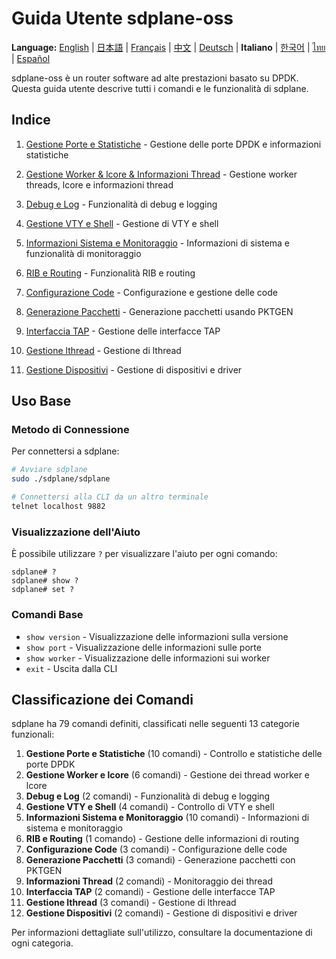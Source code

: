 # Guida Utente sdplane-oss

**Language:** [English](../en/README.md) | [日本語](../ja/README.md) | [Français](../fr/README.md) | [中文](../zh/README.md) | [Deutsch](../de/README.md) | **Italiano** | [한국어](../ko/README.md) | [ไทย](../th/README.md) | [Español](../es/README.md)

sdplane-oss è un router software ad alte prestazioni basato su DPDK. Questa guida utente descrive tutti i comandi e le funzionalità di sdplane.

## Indice

1. [Gestione Porte e Statistiche](port-management.md) - Gestione delle porte DPDK e informazioni statistiche
2. [Gestione Worker & lcore & Informazioni Thread](worker-lcore-thread-management.md) - Gestione worker threads, lcore e informazioni thread
3. [Debug e Log](debug-logging.md) - Funzionalità di debug e logging
4. [Gestione VTY e Shell](vty-shell.md) - Gestione di VTY e shell
5. [Informazioni Sistema e Monitoraggio](system-monitoring.md) - Informazioni di sistema e funzionalità di monitoraggio
6. [RIB e Routing](routing.md) - Funzionalità RIB e routing
7. [Configurazione Code](queue-configuration.md) - Configurazione e gestione delle code
8. [Generazione Pacchetti](packet-generation.md) - Generazione pacchetti usando PKTGEN

9. [Interfaccia TAP](tap-interface.md) - Gestione delle interfacce TAP
10. [Gestione lthread](lthread-management.md) - Gestione di lthread
11. [Gestione Dispositivi](device-management.md) - Gestione di dispositivi e driver

## Uso Base

### Metodo di Connessione

Per connettersi a sdplane:

```bash
# Avviare sdplane
sudo ./sdplane/sdplane

# Connettersi alla CLI da un altro terminale
telnet localhost 9882
```

### Visualizzazione dell'Aiuto

È possibile utilizzare `?` per visualizzare l'aiuto per ogni comando:

```
sdplane# ?
sdplane# show ?
sdplane# set ?
```

### Comandi Base

- `show version` - Visualizzazione delle informazioni sulla versione
- `show port` - Visualizzazione delle informazioni sulle porte
- `show worker` - Visualizzazione delle informazioni sui worker
- `exit` - Uscita dalla CLI

## Classificazione dei Comandi

sdplane ha 79 comandi definiti, classificati nelle seguenti 13 categorie funzionali:

1. **Gestione Porte e Statistiche** (10 comandi) - Controllo e statistiche delle porte DPDK
2. **Gestione Worker e lcore** (6 comandi) - Gestione dei thread worker e lcore
3. **Debug e Log** (2 comandi) - Funzionalità di debug e logging
4. **Gestione VTY e Shell** (4 comandi) - Controllo di VTY e shell
5. **Informazioni Sistema e Monitoraggio** (10 comandi) - Informazioni di sistema e monitoraggio
6. **RIB e Routing** (1 comando) - Gestione delle informazioni di routing
7. **Configurazione Code** (3 comandi) - Configurazione delle code
8. **Generazione Pacchetti** (3 comandi) - Generazione pacchetti con PKTGEN
9. **Informazioni Thread** (2 comandi) - Monitoraggio dei thread
10. **Interfaccia TAP** (2 comandi) - Gestione delle interfacce TAP
11. **Gestione lthread** (3 comandi) - Gestione di lthread
12. **Gestione Dispositivi** (2 comandi) - Gestione di dispositivi e driver

Per informazioni dettagliate sull'utilizzo, consultare la documentazione di ogni categoria.
